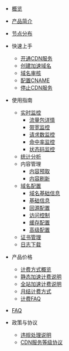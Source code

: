 
* [概览](/ucdn/README)
* [产品简介](/ucdn/intro)
* [节点分布](/ucdn/node)  
* 快速上手    
     * [开通CDN服务](/ucdn/quick/open_new)
     * [创建加速域名](/ucdn/quick/create)
     * [域名审核](/ucdn/quick/check)
     * [配置CNAME](/ucdn/quick/cname)
     * [停止CDN服务](/ucdn/quick/stop)  
* 使用指南  
    * [实时监控](/ucdn/monitor/gaisu)
       * [流量包详情](/ucdn/monitor/Traffic) 
       * [带宽监控](/ucdn/monitor/bandwidth)
       * [请求数监控](/ucdn/monitor/request)
       * [命中率监控](/ucdn/monitor/hitrate)
       * [状态码监控](/ucdn/monitor/HTTPcode)
    * [统计分析 ](/ucdn/statistics/flow) 
    * 内容管理
         * [内容预取](/ucdn/content/prefetch)   
         * [内容刷新](/ucdn/content/refresh)      
    * [域名配置](/ucdn/domain/domain1)
         * [域名基础信息](/ucdn/domain/basic)
         * [基础信息](/ucdn/domain/config/Basic) 
         * [回源配置](/ucdn/domain/config/config)      
         * [访问控制](/ucdn/domain/config/control)  
         * [缓存配置](/ucdn/domain/config/cache)   
         * [高级配置](/ucdn/domain/config/more)   
    * [证书管理](/ucdn/guide/SSL)
    * [日志下载](/ucdn/guide/LOG)

* 产品价格
    * [计费方式概览](/ucdn/charge/type)
    * [静态加速计费说明](/ucdn/charge/flowday_new)
    * [全站加速计费说明](/ucdn/charge/flowday-dcdn.md)
    * [月结计费方式](/ucdn/charge/month)
    * [计费FAQ](/ucdn/charge/faq)
* [FAQ](/ucdn/faq)
* 政策与协议
    * [违规处理说明](/ucdn/protocol/zhengce)
    * [CDN服务等级协议](/ucdn/protocol/xiey)
